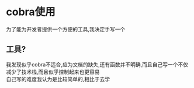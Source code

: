 # cobra使用
为了能为开发者提供一个方便的工具,我决定手写一个
## 工具?

我发现似乎cobra不适合,应为文档的缺失,还有函数并不明确,而且自己写一个不仅减少了技术栈,而且似乎控制起来也更容易   
自己写的难度我认为是比较简单的,相比于去学